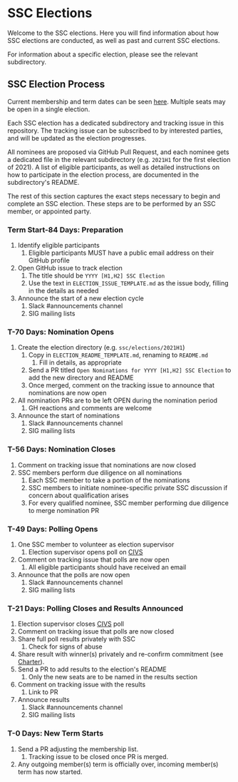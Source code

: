 # SSC Elections
Welcome to the SSC elections. Here you will find information about how SSC elections are conducted, as well as past and current SSC elections.

For information about a specific election, please see the relevant subdirectory.

## SSC Election Process
Current membership and term dates can be seen [here](../README.md). Multiple seats may be open in a single election.

Each SSC election has a dedicated subdirectory and tracking issue in this repository. The tracking issue can be subscribed to by interested parties, and will be updated as the election progresses.

All nominees are proposed via GitHub Pull Request, and each nominee gets a dedicated file in the relevant subdirectory (e.g. `2021H1` for the first election of 2021). A list of eligible participants, as well as detailed instructions on how to participate in the election process, are documented in the subdirectory's README.

The rest of this section captures the exact steps necessary to begin and complete an SSC election. These steps are to be performed by an SSC member, or appointed party.

### Term Start-84 Days: Preparation
1. Identify eligible participants
	1. Eligible participants MUST have a public email address on their GitHub profile
1. Open GitHub issue to track election
	1. The title should be `YYYY [H1,H2] SSC Election`
	1. Use the text in `ELECTION_ISSUE_TEMPLATE.md` as the issue body, filling in the details as needed
1. Announce the start of a new election cycle
	1. Slack #announcements channel
	1. SIG mailing lists

### T-70 Days: Nomination Opens
1. Create the election directory (e.g. `ssc/elections/2021H1`)
	1. Copy in `ELECTION_README_TEMPLATE.md`, renaming to `README.md`
		1. Fill in details, as appropriate
	1. Send a PR titled `Open Nominations for YYYY [H1,H2] SSC Election` to add the new directory and README
	1. Once merged, comment on the tracking issue to announce that nominations are now open
1. All nomination PRs are to be left OPEN during the nomination period
	1. GH reactions and comments are welcome
1. Announce the start of nominations
	1. Slack #announcements channel
	1. SIG mailing lists

### T-56 Days: Nomination Closes
1. Comment on tracking issue that nominations are now closed
1. SSC members perform due diligence on all nominations
	1. Each SSC member to take a portion of the nominations
	1. SSC members to initiate nominee-specific private SSC discussion if concern about qualification arises
	1. For every qualified nominee, SSC member performing due diligence to merge nomination PR

### T-49 Days: Polling Opens
1. One SSC member to volunteer as election supervisor
	1. Election supervisor opens poll on [CIVS](https://civs.cs.cornell.edu/)
1. Comment on tracking issue that polls are now open
	1. All eligible participants should have received an email
1. Announce that the polls are now open
	1. Slack #announcements channel
	1. SIG mailing lists

### T-21 Days: Polling Closes and Results Announced
1. Election supervisor closes [CIVS](https://civs.cs.cornell.edu/) poll
1. Comment on tracking issue that polls are now closed
1. Share full poll results privately with SSC
	1. Check for signs of abuse
1. Share result with winner(s) privately and re-confirm commitment (see [Charter](../CHARTER.md)).
1. Send a PR to add results to the election's README
	1. Only the new seats are to be named in the results section
1. Comment on tracking issue with the results
	1. Link to PR
1. Announce results
	1. Slack #announcements channel
	1. SIG mailing lists

### T-0 Days: New Term Starts
1. Send a PR adjusting the membership list.
	1. Tracking issue to be closed once PR is merged.
1. Any outgoing member(s) term is officially over, incoming member(s) term has now started.

